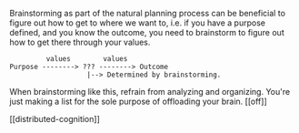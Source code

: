 Brainstorming as part of the natural planning process can be beneficial to figure out how to get to where we want to, i.e. if you have a purpose defined, and you know the outcome, you need to brainstorm to figure out how to get there through your values.

```
         values        values
Purpose --------> ??? --------> Outcome
                   |--> Determined by brainstorming.
```

When brainstorming like this, refrain from analyzing and organizing. You're just making a list for the sole purpose of offloading your brain. [[off]]



[[distributed-cognition]]